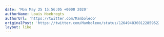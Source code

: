 ```yaml
---
date: 'Mon May 25 15:56:05 +0000 2020'
authorName: Louis Hoebregts
authorUrl: 'https://twitter.com/Mamboleoo'
originalPost: 'https://twitter.com/Mamboleoo/status/1264948360122859522'
layout: like
---
```

